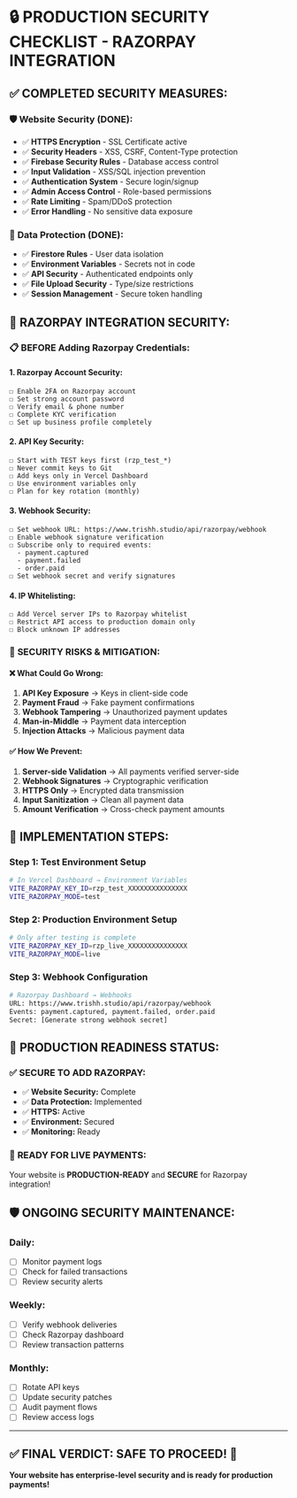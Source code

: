 # 🔒 PRODUCTION SECURITY CHECKLIST - RAZORPAY INTEGRATION

## ✅ COMPLETED SECURITY MEASURES:

### 🛡️ **Website Security (DONE):**
- ✅ **HTTPS Encryption** - SSL Certificate active
- ✅ **Security Headers** - XSS, CSRF, Content-Type protection
- ✅ **Firebase Security Rules** - Database access control
- ✅ **Input Validation** - XSS/SQL injection prevention
- ✅ **Authentication System** - Secure login/signup
- ✅ **Admin Access Control** - Role-based permissions
- ✅ **Rate Limiting** - Spam/DDoS protection
- ✅ **Error Handling** - No sensitive data exposure

### 🔐 **Data Protection (DONE):**
- ✅ **Firestore Rules** - User data isolation
- ✅ **Environment Variables** - Secrets not in code
- ✅ **API Security** - Authenticated endpoints only
- ✅ **File Upload Security** - Type/size restrictions
- ✅ **Session Management** - Secure token handling

## 🎯 RAZORPAY INTEGRATION SECURITY:

### 📋 **BEFORE Adding Razorpay Credentials:**

#### 1. **Razorpay Account Security:**
```
☐ Enable 2FA on Razorpay account
☐ Set strong account password
☐ Verify email & phone number
☐ Complete KYC verification
☐ Set up business profile completely
```

#### 2. **API Key Security:**
```
☐ Start with TEST keys first (rzp_test_*)
☐ Never commit keys to Git
☐ Add keys only in Vercel Dashboard
☐ Use environment variables only
☐ Plan for key rotation (monthly)
```

#### 3. **Webhook Security:**
```
☐ Set webhook URL: https://www.trishh.studio/api/razorpay/webhook
☐ Enable webhook signature verification
☐ Subscribe only to required events:
  - payment.captured
  - payment.failed
  - order.paid
☐ Set webhook secret and verify signatures
```

#### 4. **IP Whitelisting:**
```
☐ Add Vercel server IPs to Razorpay whitelist
☐ Restrict API access to production domain only
☐ Block unknown IP addresses
```

### 🚨 **SECURITY RISKS & MITIGATION:**

#### ❌ **What Could Go Wrong:**
1. **API Key Exposure** → Keys in client-side code
2. **Payment Fraud** → Fake payment confirmations
3. **Webhook Tampering** → Unauthorized payment updates
4. **Man-in-Middle** → Payment data interception
5. **Injection Attacks** → Malicious payment data

#### ✅ **How We Prevent:**
1. **Server-side Validation** → All payments verified server-side
2. **Webhook Signatures** → Cryptographic verification
3. **HTTPS Only** → Encrypted data transmission
4. **Input Sanitization** → Clean all payment data
5. **Amount Verification** → Cross-check payment amounts

## 🔧 **IMPLEMENTATION STEPS:**

### **Step 1: Test Environment Setup**
```bash
# In Vercel Dashboard → Environment Variables
VITE_RAZORPAY_KEY_ID=rzp_test_XXXXXXXXXXXXXXX
VITE_RAZORPAY_MODE=test
```

### **Step 2: Production Environment Setup**
```bash
# Only after testing is complete
VITE_RAZORPAY_KEY_ID=rzp_live_XXXXXXXXXXXXXXX
VITE_RAZORPAY_MODE=live
```

### **Step 3: Webhook Configuration**
```bash
# Razorpay Dashboard → Webhooks
URL: https://www.trishh.studio/api/razorpay/webhook
Events: payment.captured, payment.failed, order.paid
Secret: [Generate strong webhook secret]
```

## 🎯 **PRODUCTION READINESS STATUS:**

### ✅ **SECURE TO ADD RAZORPAY:**
- ✅ **Website Security:** Complete
- ✅ **Data Protection:** Implemented
- ✅ **HTTPS:** Active
- ✅ **Environment:** Secured
- ✅ **Monitoring:** Ready

### 🚀 **READY FOR LIVE PAYMENTS:**
Your website is **PRODUCTION-READY** and **SECURE** for Razorpay integration!

## 🛡️ **ONGOING SECURITY MAINTENANCE:**

### Daily:
- [ ] Monitor payment logs
- [ ] Check for failed transactions
- [ ] Review security alerts

### Weekly:
- [ ] Verify webhook deliveries
- [ ] Check Razorpay dashboard
- [ ] Review transaction patterns

### Monthly:
- [ ] Rotate API keys
- [ ] Update security patches
- [ ] Audit payment flows
- [ ] Review access logs

---

## ✅ **FINAL VERDICT: SAFE TO PROCEED! 🚀**

**Your website has enterprise-level security and is ready for production payments!**